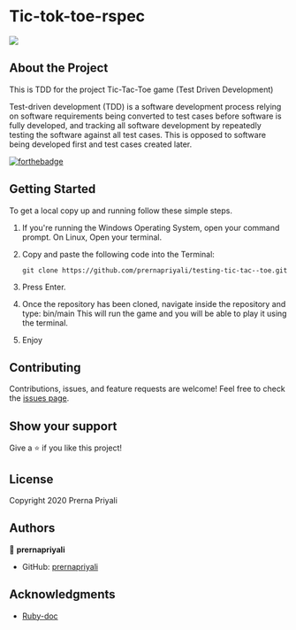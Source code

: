 # Tic-tok-toe-rspec

![](https://img.shields.io/badge/Microverse-blueviolet)

## About the Project

<p>This is TDD for the project Tic-Tac-Toe game (Test Driven Development)</p>
<p>Test-driven development (TDD) is a software development process relying on software requirements being converted to test cases before software is fully developed, and tracking all software development by repeatedly testing the software against all test cases. This is opposed to software being developed first and test cases created later.</p>


[![forthebadge](https://forthebadge.com/images/badges/made-with-ruby.svg)](https://forthebadge.com)

## Getting Started

To get a local copy up and running follow these simple steps.

1. If you're running the Windows Operating System, open your command prompt. On Linux, Open your terminal.

2. Copy and paste the following code into the Terminal:

   `git clone https://github.com/prernapriyali/testing-tic-tac--toe.git`

3. Press Enter.

4. Once the repository has been cloned, navigate inside the repository and type: bin/main This will run the game and you will be able to play it using the terminal.

5. Enjoy

## Contributing

Contributions, issues, and feature requests are welcome!
Feel free to check the [issues page](https://github.com/prernapriyali/testing-tic-tac--toe/issues).

## Show your support

Give a ⭐️ if you like this project!

## License


Copyright 2020 Prerna Priyali


## Authors


👤 **prernapriyali**

- GitHub: [prernapriyali](https://github.com/prernapriyali)


## Acknowledgments

- [Ruby-doc](https://ruby-doc.org/core-2.6.5)
